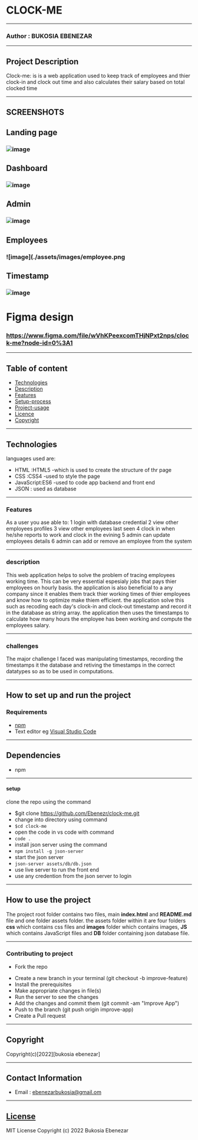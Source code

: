 # CLOCK-ME

---

### Author : BUKOSIA EBENEZAR

---

## Project Description

Clock-me: is is a web application used to keep track of employees and thier clock-in and clock out time and also calculates their salary based on total clocked time

---

## SCREENSHOTS

## Landing page

### ![image](./assets/images/login.png)

## Dashboard

### ![image](./assets/images/FireShot%20Capture%20001%20-%20Dashboard%20-%20127.0.0.1.png)

## Admin

### ![image](./assets/images/admin.png)

## Employees

### ![image](./assets/images/employee.png

## Timestamp

### ![image](./assets/images/timecard.png)

# Figma design

### https://www.figma.com/file/wVhKPeexcomTHjNPxt2nps/clock-me?node-id=0%3A1
***
## Table of content

- [Technologies](#description)
- [Description](#description)
- [Features](#features)
- [Setup-process](#setup_process)
- [Project-usage](#project-usage)
- [Licence](#licence)
- [Copyright](#copyright)


---

## Technologies

languages used are:

- HTML :HTML5 -which is used to create the structure of thr page
- CSS :CSS4 -used to style the page
- JavaScript:ES6 -used to code app backend and front end
- JSON : used as database

---

### Features

As a user you ase able to:
1 login with database credential
2 view other employees profiles
3 view other employees last seen
4 clock in when he/she reports to work and clock in the evining
5 admin can update employees details
6 admin can add or remove an employee from the system

---

### description

This web application helps to solve the problem of tracing employees working time. This can be very essential espesialy jobs that pays thier employees on hourly basis.
the application is also beneficial to a any company since it enables them track thier working times of thier employees and know how to optimize make thiem efficient.
the application solve this such as recoding each day's clock-in and clock-out timestamp and record it in the database as string array. the application then uses the timestamps to calculate how many hours the employee has been working and compute the employees salary.

---

### challenges

The major challenge I faced was manipulating timestamps, recording the timestamps it the database and retiving the timestamps in the correct datatypes so as to be used in computations.

---

## How to set up and run the project

### Requirements

- [npm](https://www.npmjs.com/)
- Text editor eg [Visual Studio Code](https://code.visualstudio.com/download)

---

## Dependencies

- npm

---

#### setup

clone the repo using the command

- $git clone https://github.com/Ebenezr/clock-me.git
- change into directory using command
- `$cd clock-me`
- open the code in vs code with command
- `code .`
- install json server using the command
- `npm install -g json-server`
- start the json server
- `json-server assets/db/db.json`
- use live server to run the front end
- use any credention from the json server to login

---

## How to use the project

The project root folder contains two files, main **index.html** and **README.md** file and one folder assets folder. the assets folder within it are four folders **css** which contains css files and **images** folder which contains images, **JS** which contains JavaScript files and **DB** folder containing json database file.

---

### Contributing to project

- Fork the repo

* Create a new branch in your terminal (git checkout -b improve-feature)
* Install the prerequisites
* Make appropriate changes in file(s)
* Run the server to see the changes
* Add the changes and commit them (git commit -am "Improve App")
* Push to the branch (git push origin improve-app)
* Create a Pull request

---

## Copyright

Copyright(c)[2022][bukosia ebenezar]

---

## Contact Information

- Email : ebenezarbukosia@gmail.om

---

## [License](LICENSE)

MIT License
Copyright (c) 2022 Bukosia Ebenezar
